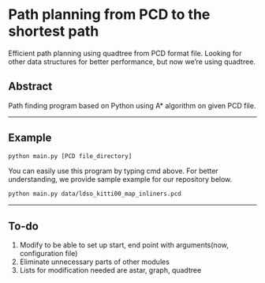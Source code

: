 # Path planning from PCD to the shortest path

Efficient path planning using quadtree from PCD format file. Looking for other data structures for better performance, but now we’re using quadtree.

## Abstract

Path finding program based on Python using A* algorithm on given PCD file.

---

## Example

```bash
python main.py [PCD file_directory]
```

You can easily use this program by typing cmd above. For better understanding, we provide sample example for our repository below.

```bash
python main.py data/ldso_kitti00_map_inliners.pcd
```

---

## To-do

1. Modify to be able to set up start, end point with arguments(now, configuration file)
2. Eliminate unnecessary parts of other modules
3. Lists for modification needed are astar, graph, quadtree
